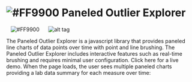 # ![#FF9900](https://placehold.it/25x50/FF9900/000000?text=+) Paneled Outlier Explorer




&nbsp;&nbsp;&nbsp;![#FF9900](https://placehold.it/15x300/FF9900/000000?text=+)&nbsp;&nbsp;&nbsp;&nbsp;&nbsp;&nbsp;![alt tag](https://user-images.githubusercontent.com/31038805/30431689-649b02c6-992d-11e7-8497-b4091829652b.gif)

The Paneled Outlier Explorer is a javascript library that provides paneled line charts of data points over time with point and line brushing. The Paneled Outlier Explorer includes interactive features such as real-time brushing and requires minimal user configuration. Click here for a live demo. When the page loads, the user sees multiple paneled charts providing a lab data summary for each measure over time:

